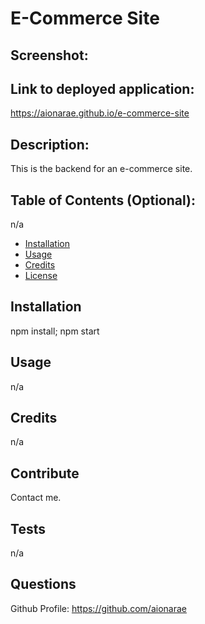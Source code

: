 # E-Commerce Site
  
## Screenshot:


## Link to deployed application:

https://aionarae.github.io/e-commerce-site

## Description:

This is the backend for an e-commerce site. 

## Table of Contents (Optional):

n/a

- [Installation](#installation)
- [Usage](#usage)
- [Credits](#credits)
- [License](#license)

## Installation

npm install; npm start

## Usage

n/a

## Credits

n/a

## Contribute

Contact me.

## Tests

n/a

## Questions

Github Profile: https://github.com/aionarae
